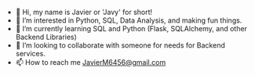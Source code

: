 - 👋 Hi, my name is Javier or 'Javy' for short!
- 👀 I’m interested in Python, SQL, Data Analysis, and making fun things.
- 🌱 I’m currently learning SQL and Python (Flask, SQLAlchemy, and other Backend Libraries)
- 💞️ I’m looking to collaborate with someone for needs for Backend services.
- 📫 How to reach me JavierM6456@gmail.com


